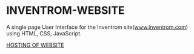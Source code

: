 # INVENTROM-WEBSITE
  A single page User Interface for the Inventrom site(www.inventrom.com) using HTML, CSS, JavaScript.
  
  
  [HOSTING OF WEBSITE](https://sfxzo35vtgeciospissxaw.on.drv.tw/Inventrom%20website/inventrom/inventrom%20.html)
